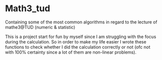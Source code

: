 # Math3_tud
Containing some of the most common algorithms in regard to the lecture of mathe3@TUD (numeric &amp; statistic)

This is a project start for fun by myself since I am struggling with the focus during the calculation. So in order to make my life easier I wrote these functions to check whether I did the calculation correctly or not (ofc not with 100% certainty since a lot of them are non-linear problems).
